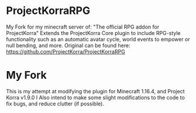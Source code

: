 # ProjectKorraRPG
My Fork for my minecraft server of: "The official RPG addon for ProjectKorra"
Extends the ProjectKorra Core plugin to include RPG-style functionality such as an automatic avatar cycle, world events to empower or null bending, and more.
Original can be found here: https://github.com/ProjectKorra/ProjectKorraRPG
# My Fork
This is my attempt at modifying the plugin for Minecraft 1.16.4, and Project Korra v1.9.0
I Also intend to make some slight modifications to the code to fix bugs, and reduce clutter (if possible).
